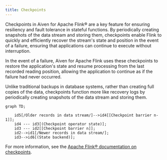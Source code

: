```yaml
---
title: Checkpoints
---
```


Checkpoints in Aiven for Apache Flink® are a key feature for ensuring
resiliency and fault tolerance in stateful functions. By periodically
creating snapshots of the data stream and storing them, checkpoints
enable Flink to quickly and efficiently recover the stream's state and
position in the event of a failure, ensuring that applications can
continue to execute without interruption.

In the event of a failure, Aiven for Apache Flink uses these checkpoints
to restore the application's state and resume processing from the last
recorded reading position, allowing the application to continue as if
the failure had never occurred.

Unlike traditional backups in database systems, rather than creating
full copies of the data, checkpoints function more like recovery logs by
periodically creating snapshots of the data stream and storing them.

```mermaid
graph TD;

    id5[/Older records in data stream/]-->id4[[Checkpoint barrier n-1]];
    id4 --- id3[(Checkpoint operator state)];
    id3 --- id2[[Checkpoint barrier n]];
    id2-->id1[/Newer records in data stream/];
    id3-->id6[(State backend)];
```

For more information, see the [Apache Flink® documentation on
checkpoints](https://ci.apache.org/projects/flink/flink-docs-release-1.15/docs/ops/state/checkpoints/).
